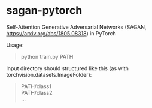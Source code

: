 # sagan-pytorch

Self-Attention Generative Adversarial Networks (SAGAN, https://arxiv.org/abs/1805.08318) in PyTorch 

Usage:

> python train.py PATH

Input directory should structured like this (as with torchvision.datasets.ImageFolder):

> PATH/class1 <br/>
> PATH/class2 <br/>
> ...
